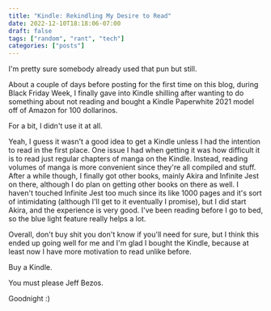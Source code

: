 ```yaml
---
title: "Kindle: Rekindling My Desire to Read"
date: 2022-12-10T18:18:06-07:00
draft: false
tags: ["random", "rant", "tech"]
categories: ["posts"]
---
```


I'm pretty sure somebody already used that pun but still.       

About a couple of days before posting for the first time on this blog, during Black Friday Week, I finally gave into Kindle shilling after wanting to do something about not reading and bought a Kindle Paperwhite 2021 model off of Amazon for 100 dollarinos.        

For a bit, I didn't use it at all.      

Yeah, I guess it wasn't a good idea to get a Kindle unless I had the intention to read in the first place. One issue I had when getting it was how difficult it is to read just regular chapters of manga on the Kindle. Instead, reading volumes of manga is more convenient since they're all compiled and stuff. After a while though, I finally got other books, mainly Akira and Infinite Jest on there, although I do plan on getting other books on there as well. I haven't touched Infinite Jest too much since its like 1000 pages and it's sort of intimidating (although I'll get to it eventually I promise), but I did start Akira, and the experience is very good. I've been reading before I go to bed, so the blue light feature really helps a lot.      

Overall, don't buy shit you don't know if you'll need for sure, but I think this ended up going well for me and I'm glad I bought the Kindle, because at least now I have more motivation to read unlike before.        

Buy a Kindle.       

You must please Jeff Bezos.     

Goodnight :) 